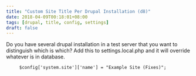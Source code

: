 ```yaml
---
title: "Custom Site Title Per Drupal Installation (d8)"
date: 2018-04-09T00:18:01+08:00
tags: [drupal, title, config, settings]
draft: false
---
```


Do you have several drupal installation in a test server that you want to distinguish which is which?
Add this to settings.local.php and it will override whatever is in database.
```
     $config['system.site']['name'] = "Example Site (Fixes)";
```
